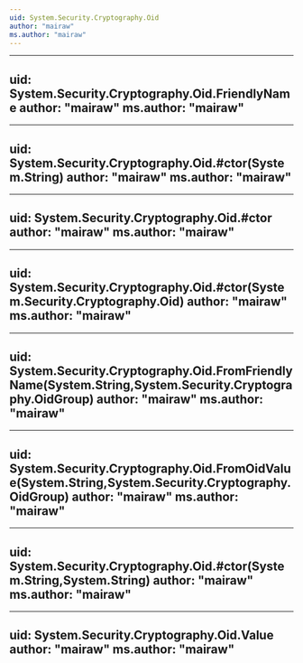 ```yaml
---
uid: System.Security.Cryptography.Oid
author: "mairaw"
ms.author: "mairaw"
---
```


---
uid: System.Security.Cryptography.Oid.FriendlyName
author: "mairaw"
ms.author: "mairaw"
---

---
uid: System.Security.Cryptography.Oid.#ctor(System.String)
author: "mairaw"
ms.author: "mairaw"
---

---
uid: System.Security.Cryptography.Oid.#ctor
author: "mairaw"
ms.author: "mairaw"
---

---
uid: System.Security.Cryptography.Oid.#ctor(System.Security.Cryptography.Oid)
author: "mairaw"
ms.author: "mairaw"
---

---
uid: System.Security.Cryptography.Oid.FromFriendlyName(System.String,System.Security.Cryptography.OidGroup)
author: "mairaw"
ms.author: "mairaw"
---

---
uid: System.Security.Cryptography.Oid.FromOidValue(System.String,System.Security.Cryptography.OidGroup)
author: "mairaw"
ms.author: "mairaw"
---

---
uid: System.Security.Cryptography.Oid.#ctor(System.String,System.String)
author: "mairaw"
ms.author: "mairaw"
---

---
uid: System.Security.Cryptography.Oid.Value
author: "mairaw"
ms.author: "mairaw"
---
